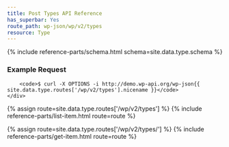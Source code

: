 ```yaml
---
title: Post Types API Reference
has_superbar: Yes
route_path: wp-json/wp/v2/types
resource: Type
---
```


<section class="route">
	<div class="primary">
		{% include reference-parts/schema.html schema=site.data.type.schema %}
	</div>
	<div class="secondary">
		<h3>Example Request</h3>

		<code>$ curl -X OPTIONS -i http://demo.wp-api.org/wp-json{{ site.data.type.routes['/wp/v2/types'].nicename }}</code>
	</div>
</section>

{% assign route=site.data.type.routes['/wp/v2/types'] %}
{% include reference-parts/list-item.html route=route %}

{% assign route=site.data.type.routes['/wp/v2/types/<type>'] %}
{% include reference-parts/get-item.html route=route %}
